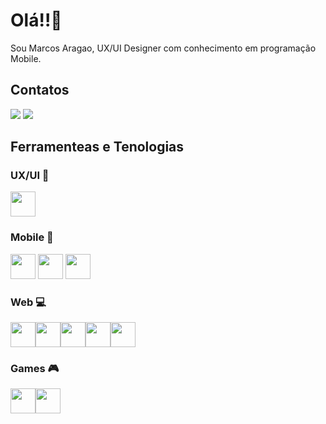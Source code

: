 <h1> Olá!!👋 </h1>

<p>Sou Marcos Aragao, UX/UI Designer com conhecimento em programação Mobile. </p>

<h2>Contatos</h2> 
<div>
<a href="https://behance.net/marcosaragao" target="_blank"> <img loading="lazy" src="https://img.shields.io/badge/-Behance-ffffff?style=for-the-badge&logo=behance&logoColor=black" target="_blank"></a> 
<a href="https://www.linkedin.com/in/marcos-aragão-353134203" target="_blank"><img loading="lazy" src="https://img.shields.io/badge/-LinkedIn-%230077B5?style=for-the-badge&logo=linkedin&logoColor=white" target="_blank"></a>
</div>

<h2>Ferramenteas e Tenologias</h2>

<h3>UX/UI 🎨</h3>
<img loading="lazy" src="https://cdn.jsdelivr.net/gh/devicons/devicon/icons/figma/figma-original.svg" width="40" height="40"/>

<h3>Mobile 📱</h3>
<img loading="lazy" src="https://cdn.jsdelivr.net/gh/devicons/devicon/icons/react/react-original.svg" width="40" height="40"/> <img loading="lazy" src="https://cdn.jsdelivr.net/gh/devicons/devicon/icons/kotlin/kotlin-original.svg" width="40" height="40"/> <img loading="lazy" src="https://cdn.jsdelivr.net/gh/devicons/devicon/icons/flutter/flutter-original.svg" width="40" height="40"/>

<h3>Web 💻</h3>
<img loading="lazy" src="https://cdn.jsdelivr.net/gh/devicons/devicon/icons/html5/html5-original.svg" width="40" height="40"/><img loading="lazy" src="https://cdn.jsdelivr.net/gh/devicons/devicon/icons/css3/css3-original.svg" width="40" height="40"/><img loading="lazy" src="https://cdn.jsdelivr.net/gh/devicons/devicon/icons/javascript/javascript-original.svg" width="40" height="40"/><img loading="lazy" src="https://cdn.jsdelivr.net/gh/devicons/devicon/icons/angular/angular-original.svg" width="40" height="40"/><img loading="lazy" src="https://cdn.jsdelivr.net/gh/devicons/devicon/icons/react/react-original.svg" width="40" height="40"/>
<h3>Games 🎮 </h3>
<img loading="lazy" src="https://cdn.jsdelivr.net/gh/devicons/devicon/icons/unity/unity-original.svg" width="40" height="40"/><img loading="lazy" src="https://cdn.jsdelivr.net/gh/devicons/devicon/icons/csharp/csharp-original.svg" width="40" height="40"/>



